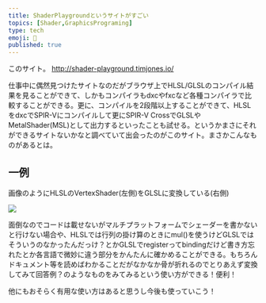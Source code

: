 ```yaml
---
title: ShaderPlaygroundというサイトがすごい
topics: [Shader,GraphicsPrograming] 
type: tech
emoji: 💛
published: true
---
```

このサイト。
http://shader-playground.timjones.io/

仕事中に偶然見つけたサイトなのだがブラウザ上でHLSL/GLSLのコンパイル結果を見ることができて、しかもコンパイラもdxcやfxcなど各種コンパイラで比較することができる。更に、コンパイルを2段階以上することができて、HLSLをdxcでSPIR-Vにコンパイルして更にSPIR-V CrossでGLSLやMetalShader(MSL)として出力するといったことも試せる。というかまさにそれができるサイトないかなと調べていて出会ったのがこのサイト。まさかこんなものがあるとは。


## 一例

画像のようにHLSLのVertexShader(左側)をGLSLに変換している(右側)

![](https://paper-attachments.dropbox.com/s_2133982CCABEB6536F2400CF5406881FEECC0A4D712075EDC6DFA10AB0387F33_1591466646258_2020-06-07_03-03-38.png)


面倒なのでコードは載せないがマルチプラットフォームでシェーダーを書かないと行けない場合や、HLSLでは行列の掛け算のときにmul()を使うけどGLSLではそういうのなかったんだっけ？とかGLSLでregisterってbindingだけど書き方忘れたとか各言語で微妙に違う部分をかんたんに確かめることができる。もちろんドキュメント等を読めばわかることだがなかなか骨が折れるのでとりあえず変換してみて回答例？のようなものをみてみるという使い方ができる！便利！

他にもおそらく有用な使い方はあると思うし今後も使っていこう！

